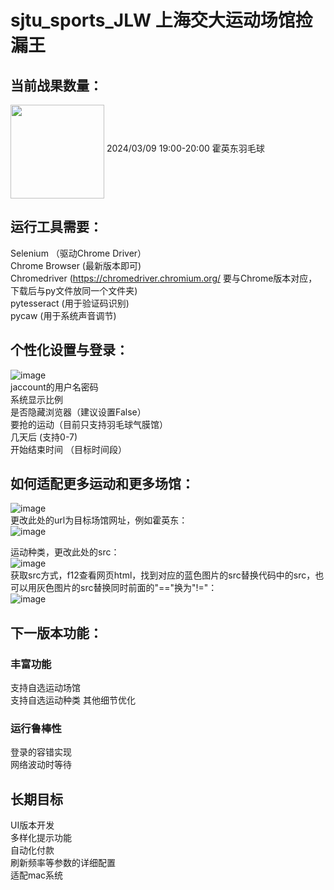 # sjtu_sports_JLW 上海交大运动场馆捡漏王 
## 当前战果数量：  
<img src="https://github.com/ghost-in-a-shell/sjtu_sports_JLW/assets/61978045/a0acc074-f057-4891-9945-a61deca0b41e"  align="middle" width = "150" height = "150"/>  
2024/03/09 19:00-20:00 霍英东羽毛球  
  
## 运行工具需要：  
Selenium  （驱动Chrome Driver）  
Chrome Browser (最新版本即可)  
Chromedriver (https://chromedriver.chromium.org/  要与Chrome版本对应，下载后与py文件放同一个文件夹)  
pytesseract (用于验证码识别)  
pycaw (用于系统声音调节)  

## 个性化设置与登录：  
![image](https://github.com/ghost-in-a-shell/sjtu_sports_JLW/assets/61978045/6586a7ef-16a2-4044-94e8-30c7b72ec37b)  
jaccount的用户名密码  
系统显示比例  
是否隐藏浏览器（建议设置False）  
要抢的运动（目前只支持羽毛球气膜馆）  
几天后 (支持0-7)  
开始结束时间 （目标时间段）  

## 如何适配更多运动和更多场馆：  
![image](https://github.com/ghost-in-a-shell/sjtu_sports_JLW/assets/61978045/dcf1d235-d92c-483f-bddf-d1dff97d543a)  
更改此处的url为目标场馆网址，例如霍英东：    
![image](https://github.com/ghost-in-a-shell/sjtu_sports_JLW/assets/61978045/b390e574-bcea-48c9-8ea1-bb644b524efc)  


  运动种类，更改此处的src：  
  ![image](https://github.com/ghost-in-a-shell/sjtu_sports_JLW/assets/61978045/a1618c52-d348-4779-bdf0-f89ddb2bd5f3)  
  获取src方式，f12查看网页html，找到对应的蓝色图片的src替换代码中的src，也可以用灰色图片的src替换同时前面的"=="换为"!="：  
  ![image](https://github.com/ghost-in-a-shell/sjtu_sports_JLW/assets/61978045/f853efd1-d73b-42e2-9d37-65b2e09f9503)  
## 下一版本功能：
### 丰富功能  
支持自选运动场馆  
支持自选运动种类 
其他细节优化  
### 运行鲁棒性  
登录的容错实现  
网络波动时等待
  
## 长期目标  
UI版本开发  
多样化提示功能  
自动化付款  
刷新频率等参数的详细配置  
适配mac系统
